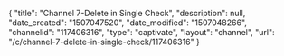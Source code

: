 {
    "title": "Channel 7-Delete in Single Check",
    "description": null,
    "date_created": "1507047520",
    "date_modified": "1507048266",
    "channelid": "117406316",
    "type": "captivate",
    "layout": "channel",
    "url": "\/c\/channel-7-delete-in-single-check\/117406316"
}